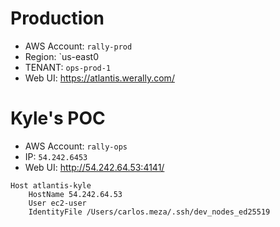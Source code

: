 # Production
* AWS Account: `rally-prod`
* Region: `us-east0
* TENANT: `ops-prod-1`
* Web UI: https://atlantis.werally.com/

# Kyle's POC
* AWS Account: `rally-ops`
* IP: `54.242.6453`
* Web UI: http://54.242.64.53:4141/
```
Host atlantis-kyle
	HostName 54.242.64.53
	User ec2-user
	IdentityFile /Users/carlos.meza/.ssh/dev_nodes_ed25519
```
<!--stackedit_data:
eyJoaXN0b3J5IjpbMTIyNjM1NTI5OSw0MTYyNDE2MjFdfQ==
-->